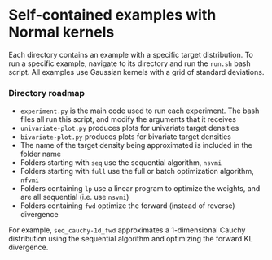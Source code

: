 # Self-contained examples with Normal kernels

Each directory contains an example with a specific target distribution. To run a specific example, navigate to its directory and run the `run.sh` bash script. All examples use Gaussian kernels with a grid of standard deviations.

### Directory roadmap
* `experiment.py` is the main code used to run each experiment. The bash files all run this script, and modify the arguments that it receives
* `univariate-plot.py` produces plots for univariate target densities
* `bivariate-plot.py` produces plots for bivariate target densities
* The name of the target density being approximated is included in the folder name
* Folders starting with `seq` use the sequential algorithm, `nsvmi`
* Folders starting with `full` use the full or batch optimization algorithm, `nfvmi`
* Folders containing `lp` use a linear program to optimize the weights, and are all sequential (i.e. use `nsvmi`)
* Folders containing `fwd` optimize the forward (instead of reverse) divergence

For example, `seq_cauchy-1d_fwd` approximates a 1-dimensional Cauchy distribution using the sequential algorithm and optimizing the forward KL divergence.
